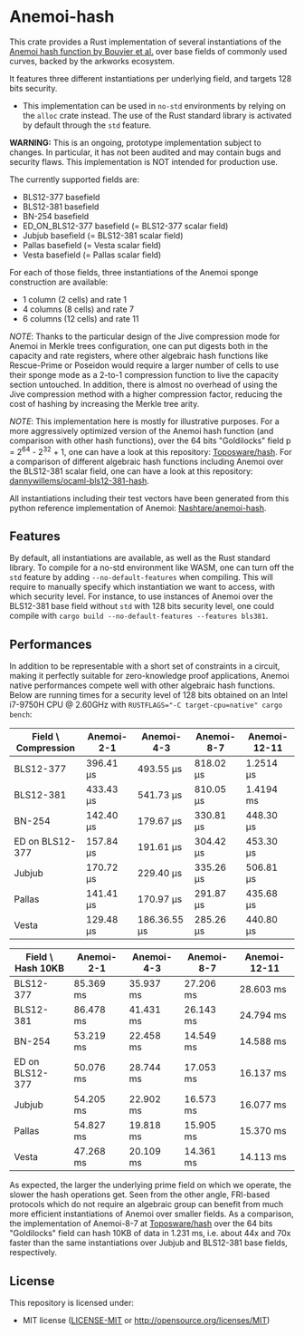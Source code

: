 # Anemoi-hash

This crate provides a Rust implementation of several instantiations of the [Anemoi hash function by Bouvier et al.](https://eprint.iacr.org/2022/840.pdf) over base fields of commonly used curves, backed by the arkworks ecosystem.

It features three different instantiations per underlying field, and targets 128 bits security.

* This implementation can be used in `no-std` environments by relying on the `alloc` crate instead. The use of the Rust standard library is activated by default through the `std` feature.

**WARNING:** This is an ongoing, prototype implementation subject to changes. In particular, it has not been audited and may contain bugs and security flaws. This implementation is NOT intended for production use.

The currently supported fields are:

* BLS12-377 basefield
* BLS12-381 basefield
* BN-254 basefield
* ED_ON_BLS12-377 basefield (= BLS12-377 scalar field)
* Jubjub basefield (= BLS12-381 scalar field)
* Pallas basefield (= Vesta scalar field)
* Vesta basefield (= Pallas scalar field)

For each of those fields, three instantiations of the Anemoi sponge construction are available:

* 1 column (2 cells) and rate 1
* 4 columns (8 cells) and rate 7
* 6 columns (12 cells) and rate 11

*NOTE*: Thanks to the particular design of the Jive compression mode for Anemoi in Merkle trees configuration, one can put digests both in the capacity and rate registers, where other algebraic hash functions like Rescue-Prime or Poseidon would require a larger number of cells to use their sponge mode as a 2-to-1 compression function to live the capacity section untouched. In addition, there is almost no overhead of using the Jive compression method with a
higher compression factor, reducing the cost of hashing by increasing the Merkle tree arity.

*NOTE*: This implementation here is mostly for illustrative purposes. For a more aggressively optimized version of the Anemoi hash function (and comparison with other hash functions), over the 64 bits "Goldilocks" field
p = 2<sup>64</sup> - 2<sup>32</sup> + 1, one can have a look at this repository: [Toposware/hash](https://github.com/toposware/hash/tree/anemoi). For a comparison of different algebraic
hash functions including Anemoi over the BLS12-381 scalar field, one can have a look at this repository: [dannywillems/ocaml-bls12-381-hash](https://github.com/dannywillems/ocaml-bls12-381-hash).

All instantiations including their test vectors have been generated from this python reference implementation of Anemoi: [Nashtare/anemoi-hash](https://github.com/Nashtare/anemoi-hash).

## Features

By default, all instantiations are available, as well as the Rust standard library. To compile for a no-std environment like WASM, one can turn off the `std` feature
by adding `--no-default-features` when compiling. This will require to manually specify which instantiation we want to access, with which security level. For instance,
to use instances of Anemoi over the BLS12-381 base field without `std` with 128 bits security level, one could compile with
`cargo build --no-default-features --features bls381`.

## Performances

In addition to be representable with a short set of constraints in a circuit, making it perfectly suitable for zero-knowledge proof applications, Anemoi native performances compete well with other algebraic hash functions. Below are running times for a security level of 128 bits obtained on an Intel i7-9750H CPU @ 2.60GHz with `RUSTFLAGS="-C target-cpu=native" cargo bench`:

| Field \ Compression | Anemoi-2-1 | Anemoi-4-3 | Anemoi-8-7 | Anemoi-12-11 |
| ----------- | ----------- | ----------- | -------------- | ------------ |
| BLS12-377 | 396.41 µs | 493.55 µs | 818.02 µs | 1.2514 µs |
| BLS12-381 | 433.43 µs | 541.73 µs | 810.05 µs | 1.4194 ms |
| BN-254 | 142.40 µs | 179.67 µs | 330.81 µs | 448.30 µs |
| ED on BLS12-377 | 157.84 µs | 191.61 µs | 304.42 µs | 453.30 µs |
| Jubjub | 170.72 µs | 229.40 µs | 335.26 µs | 506.81 µs |
| Pallas | 141.41 µs | 170.97 µs | 291.87 µs | 435.68 µs |
| Vesta | 129.48 µs | 186.36.55 µs | 285.26 µs | 440.80 µs |

| Field \ Hash 10KB | Anemoi-2-1 | Anemoi-4-3 | Anemoi-8-7 | Anemoi-12-11 |
| ----------- | ----------- | ----------- | -------------- | ---------- |
| BLS12-377 | 85.369 ms | 35.937 ms | 27.206 ms | 28.603 ms |
| BLS12-381 | 86.478 ms | 41.431 ms | 26.143 ms | 24.794 ms |
| BN-254 | 53.219 ms | 22.458 ms | 14.549 ms | 14.588 ms |
| ED on BLS12-377 | 50.076 ms | 28.744 ms | 17.053 ms | 16.137 ms |
| Jubjub | 54.205 ms | 22.902 ms | 16.573 ms | 16.077 ms |
| Pallas | 54.827 ms | 19.818 ms | 15.905 ms | 15.370 ms |
| Vesta | 47.268 ms | 20.109 ms | 14.361 ms | 14.113 ms |

As expected, the larger the underlying prime field on which we operate, the slower the hash operations get. Seen from the other angle, FRI-based protocols which do not require an algebraic group can benefit from much more efficient instantiations of Anemoi over smaller fields. As a comparison, the implementation of Anemoi-8-7
at [Toposware/hash](https://github.com/toposware/hash/tree/anemoi) over the 64 bits "Goldilocks" field can hash 10KB of data in 1.231 ms, i.e. about 44x and 70x faster than the same instantiations over Jubjub and BLS12-381 base fields, respectively.

## License

This repository is licensed under:

* MIT license ([LICENSE-MIT](LICENSE-MIT) or <http://opensource.org/licenses/MIT>)
